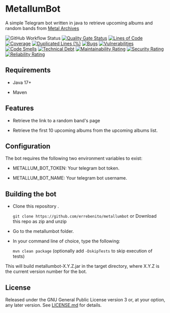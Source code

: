 # MetallumBot

A simple Telegram bot written in java to retrieve upcoming albums and random bands from [Metal Archives](https://www.metal-archives.com/)

![GitHub Workflow Status](https://img.shields.io/github/actions/workflow/status/errebenito/metallumbot/build.yml?color=%2300aa00&logo=github) [![Quality Gate Status](https://sonarcloud.io/api/project_badges/measure?project=errebenito_metallumbot&metric=alert_status)](https://sonarcloud.io/dashboard?id=errebenito_metallumbot) [![Lines of Code](https://sonarcloud.io/api/project_badges/measure?project=errebenito_metallumbot&metric=ncloc)](https://sonarcloud.io/dashboard?id=errebenito_metallumbot) [![Coverage](https://sonarcloud.io/api/project_badges/measure?project=errebenito_metallumbot&metric=coverage)](https://sonarcloud.io/dashboard?id=errebenito_metallumbot) [![Duplicated Lines (%)](https://sonarcloud.io/api/project_badges/measure?project=errebenito_metallumbot&metric=duplicated_lines_density)](https://sonarcloud.io/dashboard?errebenito_metallumbot) [![Bugs](https://sonarcloud.io/api/project_badges/measure?project=errebenito_metallumbot&metric=bugs)](https://sonarcloud.io/dashboard?id=errebenito_metallumbot) [![Vulnerabilities](https://sonarcloud.io/api/project_badges/measure?project=errebenito_metallumbot&metric=vulnerabilities)](https://sonarcloud.io/dashboard?id=errebenito_metallumbot) [![Code Smells](https://sonarcloud.io/api/project_badges/measure?project=errebenito_metallumbot&metric=code_smells)](https://sonarcloud.io/dashboard?id=errebenito_metallumbot) [![Technical Debt](https://sonarcloud.io/api/project_badges/measure?project=errebenito_metallumbot&metric=sqale_index)](https://sonarcloud.io/dashboard?id=errebenito_metallumbot) [![Maintainability Rating](https://sonarcloud.io/api/project_badges/measure?project=errebenito_metallumbot&metric=sqale_rating)](https://sonarcloud.io/dashboard?id=errebenito_metallumbot) [![Security Rating](https://sonarcloud.io/api/project_badges/measure?project=errebenito_metallumbot&metric=security_rating)](https://sonarcloud.io/dashboard?id=errebenito_metallumbot) [![Reliability Rating](https://sonarcloud.io/api/project_badges/measure?project=errebenito_metallumbot&metric=reliability_rating)](https://sonarcloud.io/dashboard?id=errebenito_metallumbot)

## Requirements

- Java 17+

- Maven

## Features

- Retrieve the link to a random band's page

- Retrieve the first 10 upcoming albums from the upcoming albums list.

## Configuration
The bot requires the following two environment variables to exist:

- METALLUM_BOT_TOKEN: Your telegram bot token.

- METALLUM_BOT_NAME: Your telegram bot username.

## Building the bot

- Clone this repository .

    `git clone https://github.com/errebenito/metallumbot` or Download this repo as zip and unzip

- Go to the metallumbot folder.

- In your command line of choice, type the following:

    `mvn clean package` (optionally add `-DskipTests` to skip execution of tests)

This will build metallumbot-X.Y.Z.jar in the target directory, where X.Y.Z is the current version number for the bot.

License
-------
Released under the GNU General Public License version 3 or, at your option, any later version.
See [LICENSE.md][license] for details.

[license]: LICENSE.md
